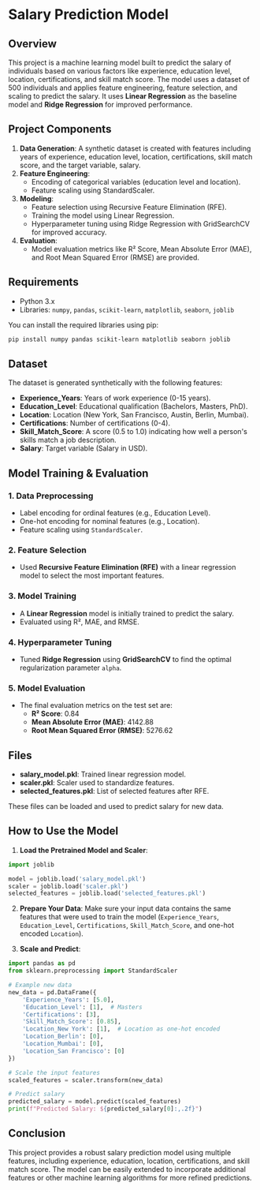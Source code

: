 # Salary Prediction Model

## Overview

This project is a machine learning model built to predict the salary of individuals based on various factors like experience, education level, location, certifications, and skill match score. The model uses a dataset of 500 individuals and applies feature engineering, feature selection, and scaling to predict the salary. It uses **Linear Regression** as the baseline model and **Ridge Regression** for improved performance.

## Project Components

1. **Data Generation**: A synthetic dataset is created with features including years of experience, education level, location, certifications, skill match score, and the target variable, salary.
2. **Feature Engineering**:
   - Encoding of categorical variables (education level and location).
   - Feature scaling using StandardScaler.
3. **Modeling**:
   - Feature selection using Recursive Feature Elimination (RFE).
   - Training the model using Linear Regression.
   - Hyperparameter tuning using Ridge Regression with GridSearchCV for improved accuracy.
4. **Evaluation**:
   - Model evaluation metrics like R² Score, Mean Absolute Error (MAE), and Root Mean Squared Error (RMSE) are provided.

## Requirements

- Python 3.x
- Libraries: `numpy`, `pandas`, `scikit-learn`, `matplotlib`, `seaborn`, `joblib`

You can install the required libraries using pip:

```bash
pip install numpy pandas scikit-learn matplotlib seaborn joblib
```

## Dataset

The dataset is generated synthetically with the following features:

- **Experience_Years**: Years of work experience (0-15 years).
- **Education_Level**: Educational qualification (Bachelors, Masters, PhD).
- **Location**: Location (New York, San Francisco, Austin, Berlin, Mumbai).
- **Certifications**: Number of certifications (0-4).
- **Skill_Match_Score**: A score (0.5 to 1.0) indicating how well a person's skills match a job description.
- **Salary**: Target variable (Salary in USD).

## Model Training & Evaluation

### 1. Data Preprocessing

- Label encoding for ordinal features (e.g., Education Level).
- One-hot encoding for nominal features (e.g., Location).
- Feature scaling using `StandardScaler`.
  
### 2. Feature Selection

- Used **Recursive Feature Elimination (RFE)** with a linear regression model to select the most important features.
  
### 3. Model Training

- A **Linear Regression** model is initially trained to predict the salary.
- Evaluated using R², MAE, and RMSE.

### 4. Hyperparameter Tuning

- Tuned **Ridge Regression** using **GridSearchCV** to find the optimal regularization parameter `alpha`.

### 5. Model Evaluation

- The final evaluation metrics on the test set are:
  - **R² Score**: 0.84
  - **Mean Absolute Error (MAE)**: 4142.88
  - **Root Mean Squared Error (RMSE)**: 5276.62

## Files

- **salary_model.pkl**: Trained linear regression model.
- **scaler.pkl**: Scaler used to standardize features.
- **selected_features.pkl**: List of selected features after RFE.
  
These files can be loaded and used to predict salary for new data.

## How to Use the Model

1. **Load the Pretrained Model and Scaler**:

```python
import joblib

model = joblib.load('salary_model.pkl')
scaler = joblib.load('scaler.pkl')
selected_features = joblib.load('selected_features.pkl')
```

2. **Prepare Your Data**: Make sure your input data contains the same features that were used to train the model (`Experience_Years`, `Education_Level`, `Certifications`, `Skill_Match_Score`, and one-hot encoded `Location`).

3. **Scale and Predict**:

```python
import pandas as pd
from sklearn.preprocessing import StandardScaler

# Example new data
new_data = pd.DataFrame({
    'Experience_Years': [5.0],
    'Education_Level': [1],  # Masters
    'Certifications': [3],
    'Skill_Match_Score': [0.85],
    'Location_New York': [1],  # Location as one-hot encoded
    'Location_Berlin': [0],
    'Location_Mumbai': [0],
    'Location_San Francisco': [0]
})

# Scale the input features
scaled_features = scaler.transform(new_data)

# Predict salary
predicted_salary = model.predict(scaled_features)
print(f"Predicted Salary: ${predicted_salary[0]:,.2f}")
```

## Conclusion

This project provides a robust salary prediction model using multiple features, including experience, education, location, certifications, and skill match score. The model can be easily extended to incorporate additional features or other machine learning algorithms for more refined predictions.

